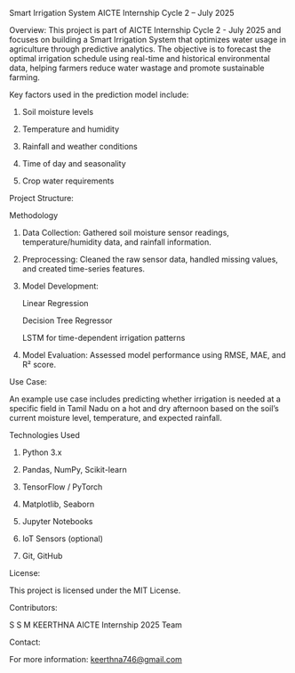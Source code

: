Smart Irrigation System
AICTE Internship Cycle 2 – July 2025

Overview:
This project is part of AICTE Internship Cycle 2 - July 2025 and focuses on building a Smart Irrigation System that optimizes water usage in agriculture through predictive analytics. The objective is to forecast the optimal irrigation schedule using real-time and historical environmental data, helping farmers reduce water wastage and promote sustainable farming.

Key factors used in the prediction model include:

1. Soil moisture levels

2. Temperature and humidity

3. Rainfall and weather conditions

4. Time of day and seasonality

5. Crop water requirements

Project Structure:

Methodology

1. Data Collection: Gathered soil moisture sensor readings, temperature/humidity data, and rainfall information.

2. Preprocessing: Cleaned the raw sensor data, handled missing values, and created time-series features.

3. Model Development:

     Linear Regression

     Decision Tree Regressor

     LSTM for time-dependent irrigation patterns

4. Model Evaluation: Assessed model performance using RMSE, MAE, and R² score.

Use Case:

An example use case includes predicting whether irrigation is needed at a specific field in Tamil Nadu on a hot and dry afternoon based on the soil’s current moisture level, temperature, and expected rainfall.

Technologies Used
1. Python 3.x

2. Pandas, NumPy, Scikit-learn

3. TensorFlow / PyTorch

4. Matplotlib, Seaborn

5. Jupyter Notebooks

6. IoT Sensors (optional)

7. Git, GitHub

License:

This project is licensed under the MIT License.

Contributors:

S S M KEERTHNA
AICTE Internship 2025 Team

Contact:

For more information: keerthna746@gmail.com


